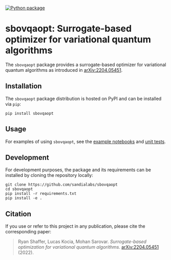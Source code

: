 [![Python package](https://github.com/sandialabs/sbovqaopt/workflows/Python%20package/badge.svg)](https://github.com/sandialabs/sbovqaopt/actions/)

# sbovqaopt: Surrogate-based optimizer for variational quantum algorithms

The `sbovqaopt` package provides a surrogate-based optimizer for variational quantum algorithms as introduced in [arXiv:2204.05451](https://arxiv.org/abs/2204.05451).


## Installation

The `sbovqaopt` package distribution is hosted on PyPI and can be installed via `pip`:

```
pip install sbovqaopt
```

## Usage

For examples of using `sbovqaopt`, see the [example notebooks](./examples) and [unit tests](./tests).

## Development

For development purposes, the package and its requirements can be installed by cloning the repository locally:

```
git clone https://github.com/sandialabs/sbovqaopt
cd sbovqaopt
pip install -r requirements.txt
pip install -e .
```

## Citation

If you use or refer to this project in any publication, please cite the corresponding paper:

> Ryan Shaffer, Lucas Kocia, Mohan Sarovar. _Surrogate-based optimization for variational quantum algorithms._ [arXiv:2204.05451](https://arxiv.org/abs/2204.05451) (2022).
